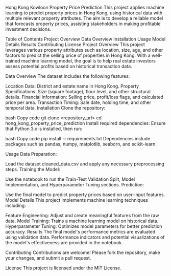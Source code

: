 Hong Kong Kowloon Property Price Prediction
This project applies machine learning to predict property prices in Hong Kong, using historical data with multiple relevant property attributes. The aim is to develop a reliable model that forecasts property prices, assisting stakeholders in making profitable investment decisions.

Table of Contents
Project Overview
Data Overview
Installation
Usage
Model Details
Results
Contributing
License
Project Overview
This project leverages various property attributes such as location, size, age, and other factors to predict the selling price of properties in Hong Kong. With a well-trained machine learning model, the goal is to help real estate investors assess potential profits based on historical transaction data.

Data Overview
The dataset includes the following features:

Location Data: District and estate name in Hong Kong.
Property Specifications: Size (square footage), floor level, and other structural details.
Financial Information: Selling price, profit/loss flags, and calculated price per area.
Transaction Timing: Sale date, holding time, and other temporal data.
Installation
Clone the repository:

bash
Copy code
git clone <repository_url>
cd hong_kong_property_price_prediction
Install required dependencies: Ensure that Python 3.x is installed, then run:

bash
Copy code
pip install -r requirements.txt
Dependencies include packages such as pandas, numpy, matplotlib, seaborn, and scikit-learn.

Usage
Data Preparation:

Load the dataset cleaned_data.csv and apply any necessary preprocessing steps.
Training the Model:

Use the notebook to run the Train-Test Validation Split, Model Implementation, and Hyperparameter Tuning sections.
Prediction:

Use the final model to predict property prices based on user-input features.
Model Details
This project implements machine learning techniques including:

Feature Engineering: Adjust and create meaningful features from the raw data.
Model Training: Trains a machine learning model on historical data.
Hyperparameter Tuning: Optimizes model parameters for better prediction accuracy.
Results
The final model's performance metrics are evaluated using validation data. Performance indicators and potential visualizations of the model's effectiveness are provided in the notebook.

Contributing
Contributions are welcome! Please fork the repository, make your changes, and submit a pull request.

License
This project is licensed under the MIT License.
